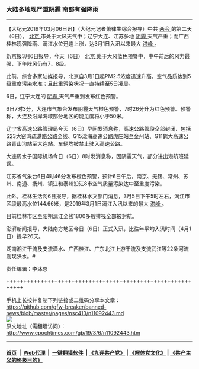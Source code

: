 ### 大陆多地现严重阴霾 南部有强降雨
------------------------

<p>
 【大纪元2019年03月06日讯】（大纪元记者萧律生综合报导）中共
 <a href="http://www.epochtimes.com/gb/tag/%E4%B8%A4%E4%BC%9A.html">
  两会
 </a>
 的第二天（6日），
 <a href="http://www.epochtimes.com/gb/tag/%E5%8C%97%E4%BA%AC.html">
  北京
 </a>
 市处于大风天气中；辽宁大连、江苏多地
 <a href="http://www.epochtimes.com/gb/tag/%E9%98%B4%E9%9C%BE.html">
  阴霾
 </a>
 天气严重；而广西桂林现强降雨、漓江水位迅速上涨，达3月1日入汛以来最大
 <a href="http://www.epochtimes.com/gb/tag/%E6%B4%AA%E5%B3%B0.html">
  洪峰
 </a>
 。
</p>
<p>
 新京报3月6日报导，今天（6日）
 <a href="http://www.epochtimes.com/gb/tag/%E5%8C%97%E4%BA%AC.html">
  北京
 </a>
 处于大风蓝色预警中，中午前后的风力最强，下午阵风仍有7、8级。
</p>
<p>
 此前，综合多家陆媒报导，北京自3月1日起PM2.5浓度迅速升高，空气品质达到5级重度污染水准；且此重污染状况一直持续至5日凌晨。
</p>
<p>
 6日，辽宁大连的
 <a href="http://www.epochtimes.com/gb/tag/%E9%98%B4%E9%9C%BE.html">
  阴霾
 </a>
 天气严重到发布红色预警。
</p>
<p>
 6日7时3分，大连市气象台发布阴霾天气橙色预警，7时26分升为红色预警。预警称，大连及沿岸海域部分地区的能见度将小于50米。
</p>
<p>
 辽宁省高速公路管理局今天（6日）早间发消息称，高速公路管段全部封闭，包括S23大窑湾疏港路公路全线、G15沈海高速公路虎庄站至金州站、G11鹤大高速公路青山沟站至大连站。车辆均被禁止驶入高速公路。
</p>
<p>
 大连周水子国际机场今日（6日）8时发消息称，因阴霾天气，部分进出港航班延误。
</p>
<p>
 江苏省气象台6日4时46分发布橙色预警，预计6日午后，南京、无锡、常州、苏州、南通、扬州、镇江和泰州沿江8市空气质量污染达中至重度污染。
</p>
<p>
 此外，桂林生活网6日报导，据桂林水文部门消息，3月5日下午5时左右，漓江市区段最高水位144.66米，是2019年3月1日漓江入汛以来的最大
 <a href="http://www.epochtimes.com/gb/tag/%E6%B4%AA%E5%B3%B0.html">
  洪峰
 </a>
 。
</p>
<p>
 目前桂林市区至阳朔漓江全线1800多艘排筏全部被封航。
</p>
<p>
 澎湃新闻报导，大陆南方地区今日（6日）正式入汛，比往年平均入汛时间（4月1日）提早26天。
</p>
<p>
 湖南湘江干流及支流潇水、广西桂江、广东北江上游干流及支流武江等22条河流则现洪水。#
</p>
<p>
 责任编辑：李沐恩
</p>

+++++++++++++++++++++++++++++++++++++++++++++++++++++++++++<br/><br/>
手机上长按并复制下列链接或二维码分享本文章：<br/>
https://github.com/gfw-breaker/banned-news/blob/master/pages/nsc413/n11092443.md <br/>
<a href='https://github.com/gfw-breaker/banned-news/blob/master/pages/nsc413/n11092443.md'><img src='https://github.com/gfw-breaker/banned-news/blob/master/pages/nsc413/n11092443.md.png'/></a> <br/>
原文地址（需翻墙访问）：http://www.epochtimes.com/gb/19/3/6/n11092443.htm


------------------------
#### [首页](https://github.com/gfw-breaker/banned-news/blob/master/README.md) &nbsp;|&nbsp; [Web代理](https://github.com/labour-camp/helloworld) &nbsp;|&nbsp; [一键翻墙软件](https://github.com/gfw-breaker/nogfw/blob/master/README.md) &nbsp;| [《九评共产党》](https://github.com/gfw-breaker/9ping.md/blob/master/README.md#九评之一评共产党是什么) | [《解体党文化》](https://github.com/gfw-breaker/jtdwh.md/blob/master/README.md) | [《共产主义的终极目的》](https://github.com/gfw-breaker/gczydzjmd.md/blob/master/README.md)

